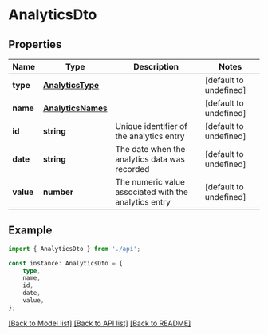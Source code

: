 # AnalyticsDto


## Properties

Name | Type | Description | Notes
------------ | ------------- | ------------- | -------------
**type** | [**AnalyticsType**](AnalyticsType.md) |  | [default to undefined]
**name** | [**AnalyticsNames**](AnalyticsNames.md) |  | [default to undefined]
**id** | **string** | Unique identifier of the analytics entry | [default to undefined]
**date** | **string** | The date when the analytics data was recorded | [default to undefined]
**value** | **number** | The numeric value associated with the analytics entry | [default to undefined]

## Example

```typescript
import { AnalyticsDto } from './api';

const instance: AnalyticsDto = {
    type,
    name,
    id,
    date,
    value,
};
```

[[Back to Model list]](../README.md#documentation-for-models) [[Back to API list]](../README.md#documentation-for-api-endpoints) [[Back to README]](../README.md)
